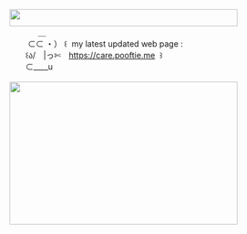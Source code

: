 <img width="400" height="30" src="https://middlepot.com/img/lacey.png">\
　　　‌ ‌ ＿\
　　‌ ⊂⊂ ・） ꒰ ‌ my latest updated web page :\
　　꒰ა/　|っ✄　https://care.pooftie.me ‌ ꒱\
　　⊂____u\
  \
<img width="400" height="250" src="https://i.imgur.com/EURb6Vy.gif">
